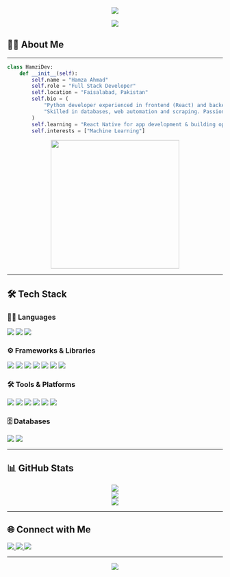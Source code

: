 <div align="center">
  <img src="https://readme-typing-svg.demolab.com?lines=Hey!+Welcome,+I'm+Hamzi.;Full+Stack+Dev+Who+Loves+Python.;Always+Building,+Always+Learning.&font=Orbitron&color=32b866&center=true&width=500&height=50&weight=700&size=25&pause=1500" />
</div>

<p align="center">
  <a href="https://hamzidev.com" target="_blank">
    <img src="https://img.shields.io/badge/Visit%20My%20Portfolio-32b866?style=for-the-badge" />
  </a>
</p>

## 🙋‍♂️ About Me
---

```python
class HamziDev:
    def __init__(self):
        self.name = "Hamza Ahmad"
        self.role = "Full Stack Developer"
        self.location = "Faisalabad, Pakistan"
        self.bio = (
            "Python developer experienced in frontend (React) and backend (Django, Flask). "
            "Skilled in databases, web automation and scraping. Passionate about building efficient, dynamic apps."
        )
        self.learning = "React Native for app development & building open source projects"
        self.interests = ["Machine Learning"]
```
<div align="center">
<img src="https://media0.giphy.com/media/v1.Y2lkPTc5MGI3NjExdHA2c2JsMTE5dTR0MDN4bnM1cmM4d3licGhsOXpxbHg4aGI2NTVmeSZlcD12MV9pbnRlcm5hbF9naWZfYnlfaWQmY3Q9Zw/Npdl9kOaKFJHuRCBGx/giphy.gif" width="300" />
</div>

---

## 🛠️ Tech Stack

### 👨‍💻 Languages
<p>
  <img src="https://img.shields.io/badge/HTML5-E34F26?style=for-the-badge&logo=html5&logoColor=white"/>
  <img src="https://img.shields.io/badge/Python-3776AB?style=for-the-badge&logo=python&logoColor=white"/>
  <img src="https://img.shields.io/badge/JavaScript-F7DF1E?style=for-the-badge&logo=javascript&logoColor=black"/>
</p>

### ⚙️ Frameworks & Libraries
<p>
  <img src="https://img.shields.io/badge/React-20232A?style=for-the-badge&logo=react&logoColor=61DAFB"/>
  <img src="https://img.shields.io/badge/Tailwind_CSS-38B2AC?style=for-the-badge&logo=tailwind-css&logoColor=white"/>
  <img src="https://img.shields.io/badge/Bootstrap-563D7C?style=for-the-badge&logo=bootstrap&logoColor=white"/>
  <img src="https://img.shields.io/badge/Django-092E20?style=for-the-badge&logo=django&logoColor=white"/>
  <img src="https://img.shields.io/badge/Flask-000000?style=for-the-badge&logo=flask&logoColor=white"/>
  <img src="https://img.shields.io/badge/Selenium-43B02A?style=for-the-badge&logo=selenium&logoColor=white"/>
  <img src="https://img.shields.io/badge/BeautifulSoup-ffffff?style=for-the-badge&logo=python&logoColor=black"/>
</p>

### 🛠️ Tools & Platforms
<p>
  <img src="https://img.shields.io/badge/Git-F05032?style=for-the-badge&logo=git&logoColor=white"/>
  <img src="https://img.shields.io/badge/VS%20Code-007ACC?style=for-the-badge&logo=visual-studio-code&logoColor=white"/>
  <img src="https://img.shields.io/badge/PyCharm-000000?style=for-the-badge&logo=pycharm&logoColor=white"/>
  <img src="https://img.shields.io/badge/Vercel-000000?style=for-the-badge&logo=vercel&logoColor=white"/>
  <img src="https://img.shields.io/badge/Render-46E3B7?style=for-the-badge&logo=render&logoColor=white"/>
  <img src="https://img.shields.io/badge/Postman-FF6C37?style=for-the-badge&logo=postman&logoColor=white"/>
</p>

### 🗄️ Databases
<p>
  <img src="https://img.shields.io/badge/PostgreSQL-316192?style=for-the-badge&logo=postgresql&logoColor=white"/>
  <img src="https://img.shields.io/badge/SQLite-003B57?style=for-the-badge&logo=sqlite&logoColor=white"/>
</p>

---

## 📊 GitHub Stats

<div align="center">
  <!-- Top Languages -->
  <img src="https://github-readme-stats.vercel.app/api/top-langs/?username=hamzidevv&layout=compact&title_color=32b866&text_color=ffffff&bg_color=000000&border_color=32b866" />
  
  <br/>

  <!-- Streak Stats -->
  <img src="https://github-readme-streak-stats.herokuapp.com?user=hamzidevv&theme=dark&background=000000&hide_border=false&ring=32b866&fire=32b866&currStreakLabel=32b866&sideLabels=ffffff&dates=ffffff" />

  <br/>

  <!-- Main GitHub Stats -->
  <img src="https://github-readme-stats.vercel.app/api?username=hamzidevv&show_icons=true&count_private=true&title_color=32b866&text_color=ffffff&icon_color=32b866&bg_color=000000&border_color=32b866&hide_border=false&number_color=32b866" />
</div>



---

## 🌐 Connect with Me

<p align="left">
  <a href="https://linkedin.com/in/hamzidev" target="_blank">
    <img src="https://img.shields.io/badge/LinkedIn-0A66C2?style=for-the-badge&logo=linkedin&logoColor=white" />
  </a>
  <a href="https://www.instagram.com/hamzidev" target="_blank">
    <img src="https://img.shields.io/badge/Instagram-E4405F?style=for-the-badge&logo=instagram&logoColor=white" />
  </a>
  <a href="https://www.facebook.com/profile.php?id=61576512750986" target="_blank">
    <img src="https://img.shields.io/badge/Facebook-1877F2?style=for-the-badge&logo=facebook&logoColor=white" />
  </a>
</p>

---

<p align="center">
  <img src="https://capsule-render.vercel.app/api?type=waving&color=32b866&height=100&section=footer"/>
</p>
